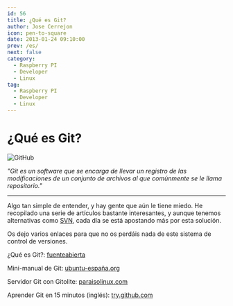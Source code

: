 ```yaml
---
id: 56
title: ¿Qué es Git?
author: Jose Cerrejon
icon: pen-to-square
date: 2013-01-24 09:10:00
prev: /es/
next: false
category:
  - Raspberry PI
  - Developer
  - Linux
tag:
  - Raspberry PI
  - Developer
  - Linux
---
```


# ¿Qué es Git?

![GitHub](/images/git.jpg)

*"Git es un software que se encarga de llevar un registro de las modificaciones de un conjunto de archivos al que comúnmente se le llama repositorio."*

- - -
Algo tan simple de entender, y hay gente que aún le tiene miedo. He recopilado una serie de artículos bastante interesantes, y aunque tenemos alternativas como [SVN](http://es.wikipedia.org/wiki/Subversion_(software)), cada día se está apostando más por esta solución.

Os dejo varios enlaces para que no os perdáis nada de este sistema de control de versiones.

¿Qué es Git?: [fuenteabierta](http://fuenteabierta.teubi.co/2013/01/de-romances-y-asiaticas-que-es-git-y-un.html)

Mini-manual de Git: [ubuntu-españa.org](http://ubuntu-españa.org/content/mini-manual-de-git)

Servidor Git con Gitolite: [paraisolinux.com](http://paraisolinux.com/como-servidor-git-con-gitolite/)

Aprender Git en 15 minutos (inglés): [try.github.com](http://try.github.com/levels/1/challenges/1)